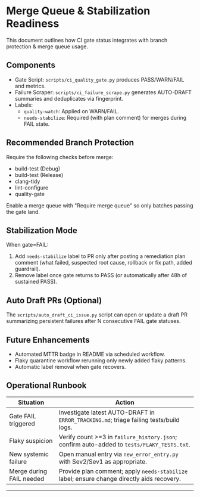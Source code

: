# Merge Queue & Stabilization Readiness

This document outlines how CI gate status integrates with branch protection & merge queue usage.

## Components
- Gate Script: `scripts/ci_quality_gate.py` produces PASS/WARN/FAIL and metrics.
- Failure Scraper: `scripts/ci_failure_scrape.py` generates AUTO-DRAFT summaries and deduplicates via fingerprint.
- Labels:
  - `quality-watch`: Applied on WARN/FAIL.
  - `needs-stabilize`: Required (with plan comment) for merges during FAIL state.

## Recommended Branch Protection
Require the following checks before merge:
- build-test (Debug)
- build-test (Release)
- clang-tidy
- lint-configure
- quality-gate

Enable a merge queue with "Require merge queue" so only batches passing the gate land.

## Stabilization Mode
When gate=FAIL:
1. Add `needs-stabilize` label to PR only after posting a remediation plan comment (what failed, suspected root cause, rollback or fix path, added guardrail).
2. Remove label once gate returns to PASS (or automatically after 48h of sustained PASS).

## Auto Draft PRs (Optional)
The `scripts/auto_draft_ci_issue.py` script can open or update a draft PR summarizing persistent failures after N consecutive FAIL gate statuses.

## Future Enhancements
- Automated MTTR badge in README via scheduled workflow.
- Flaky quarantine workflow rerunning only newly added flaky patterns.
- Automatic label removal when gate recovers.

## Operational Runbook
| Situation | Action |
|-----------|--------|
| Gate FAIL triggered | Investigate latest AUTO-DRAFT in `ERROR_TRACKING.md`; triage failing tests/build logs. |
| Flaky suspicion | Verify count >=3 in `failure_history.json`; confirm auto-added to `tests/FLAKY_TESTS.txt`. |
| New systemic failure | Open manual entry via `new_error_entry.py` with Sev2/Sev1 as appropriate. |
| Merge during FAIL needed | Provide plan comment; apply `needs-stabilize` label; ensure change directly aids recovery. |

---
